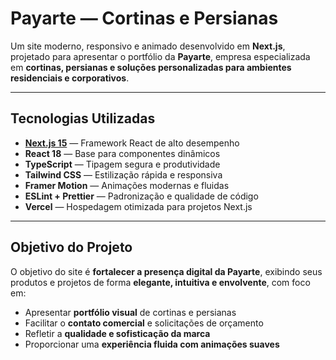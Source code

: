 #  Payarte — Cortinas e Persianas

Um site moderno, responsivo e animado desenvolvido em **Next.js**, projetado para apresentar o portfólio da **Payarte**, empresa especializada em **cortinas, persianas e soluções personalizadas para ambientes residenciais e corporativos**.

---

##  Tecnologias Utilizadas

- **[Next.js 15](https://nextjs.org/)** — Framework React de alto desempenho
- **React 18** — Base para componentes dinâmicos
- **TypeScript** — Tipagem segura e produtividade
- **Tailwind CSS** — Estilização rápida e responsiva
- **Framer Motion** — Animações modernas e fluidas
- **ESLint + Prettier** — Padronização e qualidade de código
- **Vercel** — Hospedagem otimizada para projetos Next.js

---

##  Objetivo do Projeto

O objetivo do site é **fortalecer a presença digital da Payarte**, exibindo seus produtos e projetos de forma **elegante, intuitiva e envolvente**, com foco em:
- Apresentar **portfólio visual** de cortinas e persianas
- Facilitar o **contato comercial** e solicitações de orçamento
- Refletir a **qualidade e sofisticação da marca**
- Proporcionar uma **experiência fluida com animações suaves**

